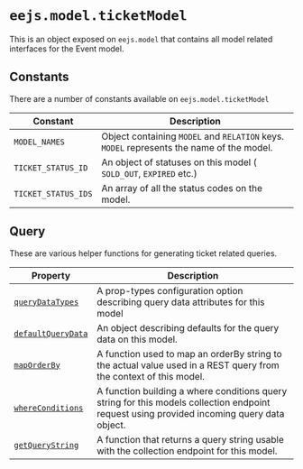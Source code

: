 # `eejs.model.ticketModel`

This is an object exposed on `eejs.model` that contains all model related interfaces for the Event model.

## Constants

There are a number of constants available on `eejs.model.ticketModel`

| Constant            | Description                                                                              |
| ------------------- | ---------------------------------------------------------------------------------------- |
| `MODEL_NAMES`       | Object containing `MODEL` and `RELATION` keys. `MODEL` represents the name of the model. |
| `TICKET_STATUS_ID`  | An object of statuses on this model ( `SOLD_OUT`, `EXPIRED` etc.)                        |
| `TICKET_STATUS_IDS` | An array of all the status codes on the model.                                           |

## Query

These are various helper functions for generating ticket related queries.

| Property                                                                       | Description                                                                                                                                |
| ------------------------------------------------------------------------------ | ------------------------------------------------------------------------------------------------------------------------------------------ |
| [`queryDataTypes`](./query.md#eejsmodelticketmodelquerydatatypes)              | A prop-types configuration option describing query data attributes for this model                                                          |
| [`defaultQueryData`](./query.md#eejsmodelticketmodeldefaultquerydata)          | An object describing defaults for the query data on this model.                                                                            |
| [`mapOrderBy`](./query.md#eejsmodelticketmodelmaporderby-orderby-)             | A function used to map an orderBy string to the actual value used in a REST query from the context of this model.                          |
| [`whereConditions`](./query.md#eejsmodelticketmodelwhereconditions-querydata-) | A function building a where conditions query string for this models collection endpoint request using provided incoming query data object. |
| [`getQueryString`](./query.md#eejsmodelticketmodelgetquerystring-querydata---) | A function that returns a query string usable with the collection endpoint for this model.                                                 |
